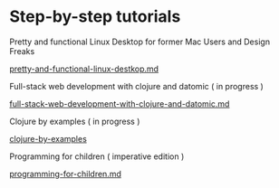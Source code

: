 # Step-by-step tutorials

Pretty and functional Linux Desktop for former Mac Users and Design Freaks

[pretty-and-functional-linux-destkop.md](pretty-and-functional-linux-destkop.md)

Full-stack web development with clojure and datomic ( in progress )

[full-stack-web-development-with-clojure-and-datomic.md](full-stack-web-development-with-clojure-and-datomic.md)

Clojure by examples ( in progress )

[clojure-by-examples](clojure-by-examples.md)

Programming for children ( imperative edition )

[programming-for-children.md](programming-for-children.md)
